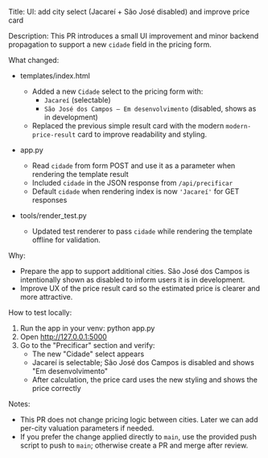 Title: UI: add city select (Jacareí + São José disabled) and improve price card

Description:
This PR introduces a small UI improvement and minor backend propagation to support a new `cidade` field in the pricing form.

What changed:
- templates/index.html
  - Added a new `Cidade` select to the pricing form with:
    - `Jacareí` (selectable)
    - `São José dos Campos — Em desenvolvimento` (disabled, shows as in development)
  - Replaced the previous simple result card with the modern `modern-price-result` card to improve readability and styling.

- app.py
  - Read `cidade` from form POST and use it as a parameter when rendering the template result
  - Included `cidade` in the JSON response from `/api/precificar`
  - Default `cidade` when rendering index is now `'Jacareí'` for GET responses

- tools/render_test.py
  - Updated test renderer to pass `cidade` while rendering the template offline for validation.

Why:
- Prepare the app to support additional cities. São José dos Campos is intentionally shown as disabled to inform users it is in development.
- Improve UX of the price result card so the estimated price is clearer and more attractive.

How to test locally:
1) Run the app in your venv:
   python app.py
2) Open http://127.0.0.1:5000
3) Go to the "Precificar" section and verify:
   - The new "Cidade" select appears
   - Jacareí is selectable; São José dos Campos is disabled and shows "Em desenvolvimento"
   - After calculation, the price card uses the new styling and shows the price correctly

Notes:
- This PR does not change pricing logic between cities. Later we can add per-city valuation parameters if needed.
- If you prefer the change applied directly to `main`, use the provided push script to push to `main`; otherwise create a PR and merge after review.

